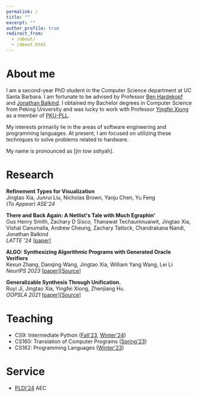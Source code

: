 ```yaml
---
permalink: /
title: ""
excerpt: ""
author_profile: true
redirect_from: 
  - /about/
  - /about.html
---
```


# About me
I am a second-year PhD student in the Computer Science department at UC Santa Barbara. I am fortunate to be advised by Professor [Ben Hardekopf](https://sites.cs.ucsb.edu/~benh/) and [Jonathan Balkind](https://jbalkind.github.io/). I obtained my Bachelor degrees in Computer Science from Peking University and was lucky to work with Professor [Yingfei Xiong](https://xiongyingfei.github.io/) as a member of [PKU-PLL](https://pl.cs.pku.edu.cn/en/).

My interests primarily lie in the areas of software engineering and programming languages. At present, I am focused on utilizing these techniques to solve problems related to hardware.

My name is pronounced as [jin tow sshyah].

# Research

**Refinement Types for Visualization** <br>
Jingtao Xia, Junrui Liu, Nicholas Brown, Yanju Chen, Yu Feng <br>
*(To Appear)	ASE'24*

**There and Back Again: A Netlist's Tale with Much Egraphin'** <br>
Gus Henry Smith, Zachary D Sisco, Thanawat Techaumnuaiwit, Jingtao Xia, Vishal Canumalla, Andrew Cheung, Zachary Tatlock, Chandrakana Nandi, Jonathan Balkind 
<br>
*LATTE ’24* [[paper](https://capra.cs.cornell.edu/latte24/paper/8.pdf)]


**ALGO: Synthesizing Algorithmic Programs with Generated Oracle Verifiers** <br>
Kexun Zhang, Danqing Wang, Jingtao Xia, William Yang Wang, Lei Li
 <br>
*NeurIPS 2023* [[paper](https://arxiv.org/pdf/2305.14591.pdf)][[Source](https://github.com/zkx06111/ALGO)]


**Generalizable Synthesis Through Unification.** <br>
Ruyi Ji, Jingtao Xia, Yingfei Xiong, Zhenjiang Hu. <br>
*OOPSLA 2021* [[paper](http://jingtaox.github.io/files/OOPSLA21.pdf)][[Source](https://github.com/jiry17/PolyGen)]

# Teaching
* CS9: Intermediate Python ([Fall'23](https://ucsb-cs9.github.io/f23/), [Winter'24](https://ucsb-cs9.github.io/w24/))
* CS160: Translation of Computer Programs ([Spring'23](https://github.com/fredfeng/CS160/))
* CS162:  Programming Languages ([Winter'23](https://github.com/fredfeng/CS162/tree/winter-2022))


# Service
* [PLDI'24](https://pldi24.sigplan.org/track/pldi-2024-pldi-research-artifacts) AEC 

